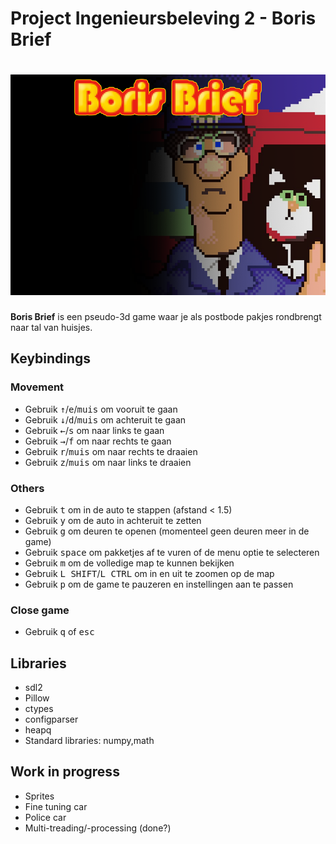 # Project Ingenieursbeleving 2 - Boris Brief

<h1>
    <img src="resources/game_main_menu_wh_tekst.png" alt="Boris brief png" width="600">
</h1>

**Boris Brief** is een pseudo-3d game waar je als postbode pakjes rondbrengt naar tal van huisjes.


## Keybindings

### Movement

- Gebruik <kbd>&uparrow;</kbd>/<kbd>e</kbd>/<kbd>muis</kbd> om vooruit te gaan
- Gebruik <kbd>&downarrow;</kbd>/<kbd>d</kbd>/<kbd>muis</kbd> om achteruit te gaan
- Gebruik <kbd>&leftarrow;</kbd>/<kbd>s</kbd> om naar links te gaan 
- Gebruik <kbd>&rightarrow;</kbd>/<kbd>f</kbd> om naar rechts te gaan
- Gebruik <kbd>r</kbd>/<kbd>muis</kbd> om naar rechts te draaien
- Gebruik <kbd>z</kbd>/<kbd>muis</kbd> om naar links te draaien

### Others
- Gebruik <kbd>t</kbd> om in de auto te stappen (afstand < 1.5)
- Gebruik <kbd>y</kbd> om de auto in achteruit te zetten
- Gebruik <kbd>g</kbd> om deuren te openen (momenteel geen deuren meer in de game)
- Gebruik <kbd>space</kbd> om pakketjes af te vuren of de menu optie te selecteren
- Gebruik <kbd>m</kbd> om de volledige map te kunnen bekijken
- Gebruik <kbd>L SHIFT</kbd>/<kbd>L CTRL</kbd> om in en uit te zoomen op de map
- Gebruik <kbd>p</kbd> om de game te pauzeren en instellingen aan te passen

### Close game
- Gebruik <kbd>q</kbd> of <kbd>esc</kbd>

## Libraries
- sdl2
- Pillow
- ctypes
- configparser
- heapq
- Standard libraries: numpy,math

## Work in progress
- Sprites
- Fine tuning car
- Police car
- Multi-treading/-processing (done?)